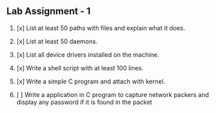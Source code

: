 Lab Assignment - 1
------------------

1. [x] List at least 50  paths with files and explain what it does.

2. [x] List at least 50 daemons.

3. [x] List all device drivers installed on the machine.

4. [x] Write a shell script with at least 100 lines.

5. [x] Write a simple C program and attach with kernel.

6. [ ] Write a application in C program to capture network packers and display any password if it is found in the packet
